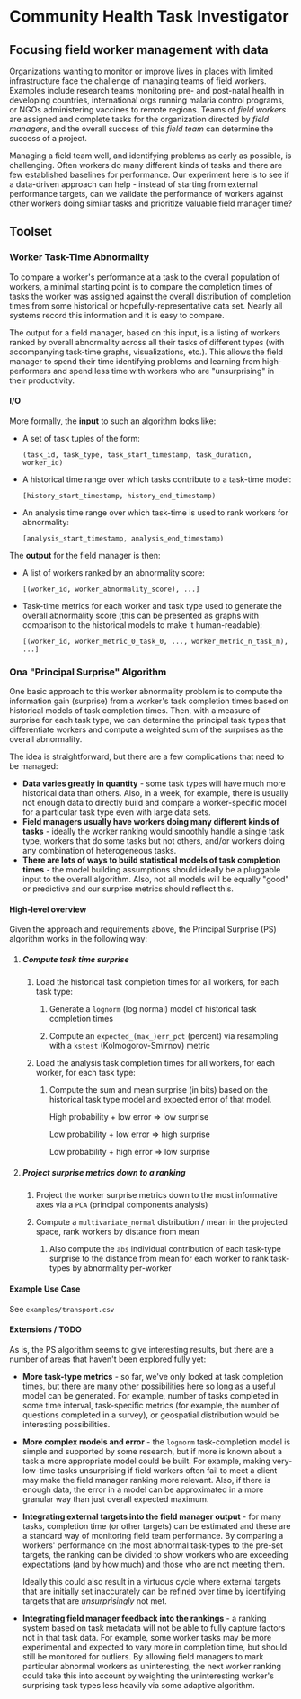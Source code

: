 # Community Health Task Investigator

## Focusing field worker management with data

Organizations wanting to monitor or improve lives in places with limited infrastructure face the challenge of managing teams of field workers.  Examples include research teams monitoring pre- and post-natal health in developing countries, international orgs running malaria control programs, or NGOs administering vaccines to remote regions.  Teams of *field workers* are assigned and complete tasks for the organization directed by *field managers*, and the overall success of this *field team* can determine the success of a project.

Managing a field team well, and identifying problems as early as possible, is challenging.  Often workers do many different kinds of tasks and there are few established baselines for performance.  Our experiment here is to see if a data-driven approach can help - instead of starting from external performance targets, can we validate the performance of workers against other workers doing similar tasks and prioritize valuable field manager time?

## Toolset

### Worker Task-Time Abnormality

To compare a worker's performance at a task to the overall population of workers, a minimal starting point is to compare the completion times of tasks the worker was assigned against the overall distribution of completion times from some historical or hopefully-representative data set.  Nearly all systems record this information and it is easy to compare.

The output for a field manager, based on this input, is a listing of workers ranked by overall abnormality across all their tasks of different types (with accompanying task-time graphs, visualizations, etc.).  This allows the field manager to spend their time identifying problems and learning from high-performers and spend less time with workers who are "unsurprising" in their productivity.

#### I/O

More formally, the **input** to such an algorithm looks like:

* A set of task tuples of the form:

  ```
  (task_id, task_type, task_start_timestamp, task_duration, worker_id)
  ```

* A historical time range over which tasks contribute to a task-time model:

  ```
  [history_start_timestamp, history_end_timestamp)
  ```

* An analysis time range over which task-time is used to rank workers for abnormality:

  ```
  [analysis_start_timestamp, analysis_end_timestamp)
  ```

The **output** for the field manager is then:

* A list of workers ranked by an abnormality score:

  ```
  [(worker_id, worker_abnormality_score), ...]
  ```

* Task-time metrics for each worker and task type used to generate the overall abnormality score (this can be presented as graphs with comparison to the historical models to make it human-readable):

  ```
  [(worker_id, worker_metric_0_task_0, ..., worker_metric_n_task_m), ...]
  ```

### Ona "Principal Surprise" Algorithm

One basic approach to this worker abnormality problem is to compute the information gain (surprise) from a worker's task completion times based on historical models of task completion times.  Then, with a measure of surprise for each task type, we can determine the principal task types that differentiate workers and compute a weighted sum of the surprises as the overall abnormality.

The idea is straightforward, but there are a few complications that need to be managed:

* **Data varies greatly in quantity** - some task types will have much more historical data than others.  Also, in a week, for example, there is usually not enough data to directly build and compare a worker-specific model for a particular task type even with large data sets.
* **Field managers usually have workers doing many different kinds of tasks** - ideally the worker ranking would smoothly handle a single task type, workers that do some tasks but not others, and/or workers doing any combination of heterogeneous tasks.
* **There are lots of ways to build statistical models of task completion times** - the model building assumptions should ideally be a pluggable input to the overall algorithm.  Also, not all models will be equally "good" or predictive and our surprise metrics should reflect this.

#### High-level overview

Given the approach and requirements above, the Principal Surprise (PS) algorithm works in the following way:

1. ##### Compute task time surprise

    1.  Load the historical task completion times for all workers, for each task type:

        1. Generate a `lognorm` (log normal) model of historical task completion times

        2. Compute an `expected_(max_)err_pct` (percent) via resampling with a `kstest` (Kolmogorov-Smirnov) metric

    2. Load the analysis task completion times for all workers, for each worker, for each task type:
      
        1. Compute the sum and mean surprise (in bits) based on the historical task type model and expected error of that model.  
         
           High probability + low error ⇒ low surprise

           Low probability + low error ⇒ high surprise

           Low probability + high error ⇒ low surprise
   
2. ##### Project surprise metrics down to a ranking

   1. Project the worker surprise metrics down to the most informative axes via a `PCA` (principal components analysis)

   2. Compute a `multivariate_normal` distribution / mean in the projected space, rank workers by distance from mean

      1. Also compute the `abs` individual contribution of each task-type surprise to the distance from mean for each worker to rank task-types by abnormality per-worker

#### Example Use Case

See `examples/transport.csv`

#### Extensions / TODO

As is, the PS algorithm seems to give interesting results, but there are a number of areas that haven't been explored fully yet:

* **More task-type metrics** - so far, we've only looked at task completion times, but there are many other possibilities here so long as a useful model can be generated.  For example, number of tasks completed in some time interval, task-specific metrics (for example, the number of questions completed in a survey), or geospatial distribution would be interesting possibilities.

* **More complex models and error** - the `lognorm` task-completion model is simple and supported by some research, but if more is known about a task a more appropriate model could be built.  For example, making very-low-time tasks unsurprising if field workers often fail to meet a client may make the field manager ranking more relevant.  Also, if there is enough data, the error in a model can be approximated in a more granular way than just overall expected maximum.

* **Integrating external targets into the field manager output** - for many tasks, completion time (or other targets) can be estimated and these are a standard way of monitoring field team performance.  By comparing a workers' performance on the most abnormal task-types to the pre-set targets, the ranking can be divided to show workers who are exceeding expectations (and by how much) and those who are not meeting them.

  Ideally this could also result in a virtuous cycle where external targets that are initially set inaccurately can be refined over time by identifying targets that are *unsurprisingly* not met.

* **Integrating field manager feedback into the rankings** - a ranking system based on task metadata will not be able to fully capture factors not in that task data.  For example, some worker tasks may be more experimental and expected to vary more in completion time, but should still be monitored for outliers.  By allowing field managers to mark particular abnormal workers as uninteresting, the next worker ranking could take this into account by weighting the uninteresting worker's surprising task types less heavily via some adaptive algorithm.

